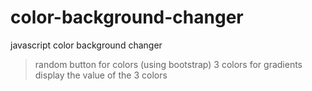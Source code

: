 # color-background-changer
 javascript color background changer 
> random button for colors (using bootstrap)
> 3 colors for gradients
> display the value of the 3 colors
